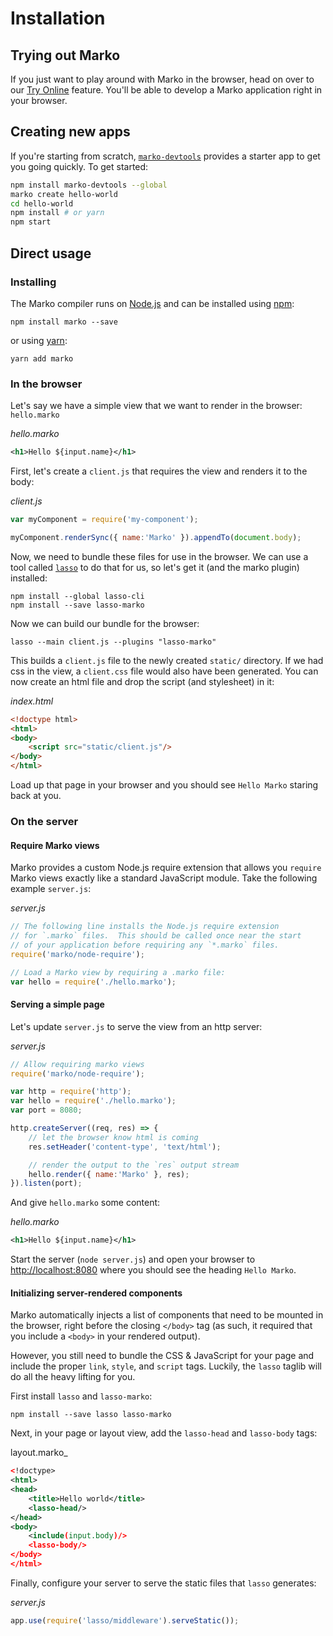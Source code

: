 # Installation

## Trying out Marko

If you just want to play around with Marko in the browser, head on over to our [Try Online](https://markojs.com/try-online) feature.  You'll be able to develop a Marko application right in your browser.

## Creating new apps

If you're starting from scratch, [`marko-devtools`](https://www.npmjs.com/package/marko-devtools) provides a starter app to
get you going quickly. To get started:

```bash
npm install marko-devtools --global
marko create hello-world
cd hello-world
npm install # or yarn
npm start
```

## Direct usage

### Installing

The Marko compiler runs on [Node.js](https://nodejs.org/) and can be installed using [npm](https://www.npmjs.com/package/marko/tutorial):

```
npm install marko --save
```

or using [yarn](https://yarnpkg.com):

```
yarn add marko
```

### In the browser

Let's say we have a simple view that we want to render in the browser: `hello.marko`

_hello.marko_
```xml
<h1>Hello ${input.name}</h1>
```

First, let's create a `client.js` that requires the view and renders it to the body:

_client.js_
```js
var myComponent = require('my-component');

myComponent.renderSync({ name:'Marko' }).appendTo(document.body);
```

Now, we need to bundle these files for use in the browser.  We can use a tool called [`lasso`](https://github.com/lasso-js/lasso) to do that for us, so let's get it (and the marko plugin) installed:

```
npm install --global lasso-cli
npm install --save lasso-marko
```

Now we can build our bundle for the browser:

```
lasso --main client.js --plugins "lasso-marko"
```

This builds a `client.js` file to the newly created `static/` directory.  If we had css in the view, a `client.css` file would also have been generated.  You can now create an html file and drop the script (and stylesheet) in it:

_index.html_
```html
<!doctype html>
<html>
<body>
    <script src="static/client.js"/>
</body>
</html>
```

Load up that page in your browser and you should see `Hello Marko` staring back at you.

### On the server

#### Require Marko views

Marko provides a custom Node.js require extension that allows you `require` Marko views exactly like a standard JavaScript module. Take the following example `server.js`:

_server.js_
```js
// The following line installs the Node.js require extension
// for `.marko` files.  This should be called once near the start
// of your application before requiring any `*.marko` files.
require('marko/node-require');

// Load a Marko view by requiring a .marko file:
var hello = require('./hello.marko');
```

#### Serving a simple page

Let's update `server.js` to serve the view from an http server:

_server.js_
```js
// Allow requiring marko views
require('marko/node-require');

var http = require('http');
var hello = require('./hello.marko');
var port = 8080;

http.createServer((req, res) => {
    // let the browser know html is coming
    res.setHeader('content-type', 'text/html');

    // render the output to the `res` output stream
    hello.render({ name:'Marko' }, res);
}).listen(port);
```

And give `hello.marko` some content:

_hello.marko_
```xml
<h1>Hello ${input.name}</h1>
```

Start the server (`node server.js`) and open your browser to [http://localhost:8080](http://localhost:8080) where you should see the heading `Hello Marko`.

#### Initializing server-rendered components

Marko automatically injects a list of components that need to be mounted in the browser, right before the closing `</body>` tag (as such, it required that you include a `<body>` in your rendered output).  

However, you still need to bundle the CSS & JavaScript for your page and include the proper `link`, `style`, and `script` tags.  Luckily, the `lasso` taglib will do all the heavy lifting for you.

First install `lasso` and `lasso-marko`:

```
npm install --save lasso lasso-marko
```

Next, in your page or layout view, add the `lasso-head` and `lasso-body` tags:

layout.marko_
```xml
<!doctype>
<html>
<head>
    <title>Hello world</title>
    <lasso-head/>
</head>
<body>
    <include(input.body)/>
    <lasso-body/>
</body>
</html>
```

Finally, configure your server to serve the static files that `lasso` generates:

_server.js_
```js
app.use(require('lasso/middleware').serveStatic());
```
